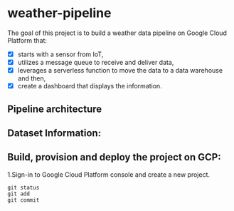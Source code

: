 # weather-pipeline

The goal of this project is to build a weather data pipeline on Google Cloud Platform that:
- [x] starts with a sensor from IoT, 
- [x] utilizes a message queue to receive and deliver data, 
- [x] leverages a serverless function to move the data to a data warehouse and then, 
- [x] create a dashboard that displays the information. 

## Pipeline architecture




## Dataset Information: 



## Build, provision and deploy the project on GCP:
1.Sign-in to Google Cloud Platform console and create a new project.



```
git status
git add
git commit
```
